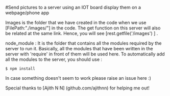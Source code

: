 #Send pictures to a server using an IOT board display them on a webpage/phone app

Images is the folder that we have created in the code when we use [FilePath:"./images/"] in the code. The get function on this server will also be related at the same link. Hence, you will see [rest.getfile('/images') ] .


node_module : It is the folder that contains all the modules required by the server to run it. Basically, all the modules that have been written in the server with 'require' in front of them will be used here. 
To automatically add all the modules to the server, you should use :

`$ npm install `

In case something doesn't seem to work please raise an issue here :)

Special thanks to [Ajith N N] (github.com/ajithnn) for helping me out!
